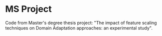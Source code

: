# MS Project
Code from Master's degree thesis project: "The impact of feature scaling techniques on Domain Adaptation approaches: an experimental study".
